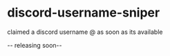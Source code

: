 # discord-username-sniper
claimed a discord username @ as soon as its available 

-- releasing soon--
